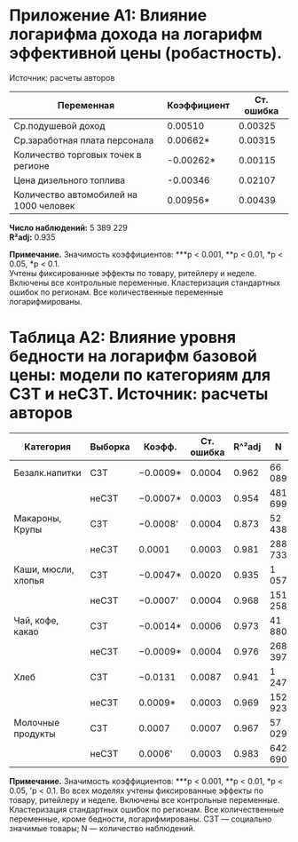 # Приложение А1: Влияние логарифма дохода на логарифм эффективной цены (робастность).
 Источник: расчеты авторов  

| Переменная    | Коэффициент  | Ст. ошибка |
|---------------|--------------|------------|
| Ср.подушевой доход    | 0.00510   | 0.00325   |
| Ср.заработная плата персонала    | 0.00662*    | 0.00315   |
| Количество торговых точек в регионе    | -0.00262*    | 0.00115   |
| Цена дизельного топлива    | -0.00346    | 0.02107   |
| Количество автомобилей на 1000 человек | 0.00956*    | 0.00439   |

**Число наблюдений:** 5 389 229  
**R²adj:** 0.935  

**Примечание.** Значимость коэффициентов: ***p < 0.001, **p < 0.01, *p < 0.05, *p < 0.1.  
Учтены фиксированные эффекты по товару, ритейлеру и неделе. Включены все контрольные переменные. Кластеризация стандартных ошибок по регионам. Все количественные переменные логарифмированы.

# Таблица А2: Влияние уровня бедности на логарифм **базовой цены:** модели по категориям для СЗТ и неСЗТ. Источник: расчеты авторов

| Категория    | Выборка  | Коэфф. | Ст. ошибка | R^²adj | N |
|--------------|----------|---------|------------|-----------------|----|
| Безалк.напитки    | СЗТ    | −0.0009*    | 0.0004   | 0.962    | 66 089    |
|    | неСЗТ    | −0.0007*    | 0.0003   | 0.954    | 481 699    |
| Макароны, Крупы    | СЗТ    | −0.0008'    | 0.0004   | 0.873    | 52 438    |
|    | неСЗТ    | 0.0001    | 0.0003   | 0.981    | 288 733    |
| Каши, мюсли, хлопья    | СЗТ    | −0.0047*    | 0.0020   | 0.935    | 1 057    |
|    | неСЗТ    | −0.0007'    | 0.0004   | 0.968    | 151 258    |
| Чай, кофе, какао    | СЗТ    | −0.0014*    | 0.0006   | 0.973    | 41 880    |
|    | неСЗТ    | −0.0009*    | 0.0004   | 0.976    | 268 397    |
| Хлеб    | СЗТ    | −0.0131    | 0.0087   | 0.941    | 1 247    |
|    | неСЗТ    | 0.0009*    | 0.0003   | 0.969    | 152 923    |
| Молочные продукты    | СЗТ    | 0.0007    | 0.0007   | 0.967    | 57 029    |
|    | неСЗТ    | 0.0006'    | 0.0003   | 0.983    | 642 690    |

**Примечание.** Значимость коэффициентов: ***p < 0.001, **p < 0.01, *p < 0.05, 'p < 0.1. Во всех моделях учтены фиксированные эффекты по товару, ритейлеру и неделе. Включены все контрольные переменные. Кластеризация стандартных ошибок по регионам. Все количественные переменные, кроме бедности, логарифмированы. СЗТ — социально значимые товары; N — количество наблюдений.
